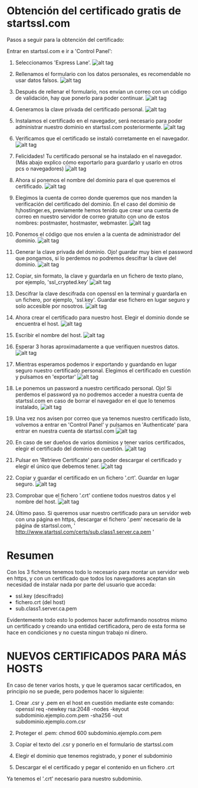 # Obtención del certificado gratis de startssl.com

Pasos a seguir para la obtención del certificado:

Entrar en startssl.com e ir a 'Control Panel':

1. Seleccionamos 'Express Lane'.
![alt tag](images/1.png?raw_true "Entrar en Control Panel")

2. Rellenamos el formulario con los datos personales, es recomendable no usar datos falsos.
![alt tag](images/2.png?raw_true "Rellenar formulario")

3. Después de rellenar el formulario, nos envían un correo con un código de validación, hay que ponerlo para poder continuar.
![alt tag](images/3.png?raw_true "Confirmar con el código recibido")

4. Generamos la clave privada del certificado personal.
![alt tag](images/4.png?raw_true "Generar clave privada")

5. Instalamos el certificado en el navegador, será necesario para poder administrar nuestro dominio en startssl.com posteriormente.
![alt tag](images/5.png?raw_true "Instalar certificado")

6. Verificamos que el certificado se instaló corretamente en el navegador.
![alt tag](images/5.1.png?raw_true "Verificar certificado")

7. Felicidades! Tu certificado personal se ha instalado en el navegador. (Más abajo explico cómo exportarlo para guardarlo y usarlo en otros pcs o navegadores)
![alt tag](images/6.png?raw_true "Continuar")

8. Ahora sí ponemos el nombre del dominio para el que queremos el certificado.
![alt tag](images/7.png?raw_true "Poner nombre del dominio")

9. Elegimos la cuenta de correo donde queremos que nos manden la verificación del certificado del dominio.
En el caso del dominio de h¡hostinger.es, previamente hemos tenido que crear una cuenta de correo en nuestro servidor de correo gratuito con uno de estos nombres: postmaster, hostmaster, webmaster.
![alt tag](images/8.png?raw_true "Elegir cuenta de correo del dominio")

10. Ponemos el código que nos envíen a la cuenta de administrador del dominio.
![alt tag](images/9.png?raw_true "Escribir código de activación el el fromulario")

11. Generar la clave privada del dominio. Ojo! guardar muy bien el password que pongamos, si lo perdemos no podremos descifrar la clave del dominio.
![alt tag](images/10.png?raw_true "Generar clave privada del dominio")

12. Copiar, sin formato, la clave y guardarla en un fichero de texto plano, por ejemplo, 'ssl_crypted.key'
![alt tag](images/11.png?raw_true "Copiar y guardar clave cifrada")

13. Descifrar la clave descifrada con openssl en la terminal y guardarla en un fichero, por ejemplo, 'ssl.key'. Guardar ese fichero en lugar seguro y solo accesible por nosotros.
![alt tag](images/12.png?raw_true "Descifrar y guardar clave en un fichero.")

14. Ahora crear el certificado para nuestro host. Elegir el dominio donde se encuentra el host.
![alt tag](images/13.png?raw_true "Elegir el dominio")

15. Escribir el nombre del host.
![alt tag](images/14.png?raw_true "Escribir nombre del host")

16. Esperar 3 horas aproximadamente a que verifiquen nuestros datos.
![alt tag](images/15.png?raw_true "Esperar pacientemente")

17. Mientras esperamos podemos ir exportando y guardando en lugar seguro nuestro certificado personal. Elegimos el certificado en cuestión y pulsamos en 'exportar'
![alt tag](images/16.png?raw_true "Seleccionar certificado personal y exportarlo")

18. Le ponemos un password a nuestro certificado personal. Ojo! Si perdemos el password ya no podremos acceder a nuestra cuenta de startssl.com en caso de borrar el navegador en el que lo tenemos instalado,
![alt tag](images/16.1.png?raw_true "Poner contraseña al certificado.")

19. Una vez nos avisen por correo que ya tenemos nuestro certificado listo, volvemos a entrar en 'Control Panel' y pulsamos en 'Authenticate' para entrar en nuestra cuenta de startssl.com
![alt tag](images/17.png?raw_true "Authenticate")

20. En caso de ser dueños de varios dominios y tener varios certificados, elegir el certificado del dominio en cuestión.
![alt tag](images/17.1.png?raw_true "Elegir certificado")

21. Pulsar en 'Retrieve Certificate' para poder descargar el certificado y elegir el único que debemos tener.
![alt tag](images/18.png?raw_true "Descargar certificado")

22. Copiar y guardar el certificado en un fichero '.crt'. Guardar en lugar seguro.
![alt tag](images/19.png?raw_true "Guardar certificado")

23. Comprobar que el fichero '.crt' contiene todos nuestros datos y el nombre del host.
![alt tag](images/19.1.png?raw_true "Guardar certificado")

24. Último paso. Si queremos usar nuestro certificado para un servidor web con una página en https, descargar el fichero '.pem' necesario de la página de startssl.com, ' http://www.startssl.com/certs/sub.class1.server.ca.pem '

# Resumen

Con los 3 ficheros tenemos todo lo necesario para montar un servidor web en https, y con un certificado que todos los navegadores aceptan sin necesidad de instalar nada por parte del usuario que acceda:
- ssl.key   (descifrado)
- fichero.crt (del host)
- sub.class1.server.ca.pem

Evidentemente todo esto lo podemos hacer autofirmando nosotros mismo un certificado y creando una entidad certificadora, pero de esta forma se hace en condiciones y no cuesta ningun trabajo ni dinero.

# NUEVOS CERTIFICADOS PARA MÁS HOSTS

En caso de tener varios hosts, y que le queramos sacar certificados, en principio no se puede, pero podemos hacer lo siguiente:

1. Crear .csr y .pem en el host en cuestión mediante este comando:
	openssl req -newkey rsa:2048 -nodes -keyout subdominio.ejemplo.com.pem -sha256 -out subdominio.ejemplo.com.csr

2. Proteger el .pem:
	chmod 600 subdominio.ejemplo.com.pem

3. Copiar el texto del .csr y ponerlo en el formulario de startssl.com

4. Elegir el dominio que tenemos registrado, y poner el subdominio

5. Descargar el el certificado y pegar el contenido en un fichero .crt

Ya tenemos el '.crt' necesario para nuestro subdominio.

